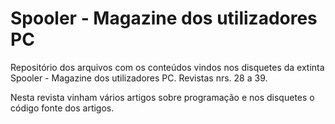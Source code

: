 # Spooler - Magazine dos utilizadores PC

Repositório dos arquivos com os conteúdos vindos nos disquetes da extinta Spooler - Magazine dos utilizadores PC. Revistas nrs. 28 a 39.

Nesta revista vinham vários artigos sobre programação e nos disquetes o código fonte dos artigos.
